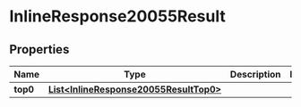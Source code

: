# InlineResponse20055Result

## Properties
Name | Type | Description | Notes
------------ | ------------- | ------------- | -------------
**top0** | [**List&lt;InlineResponse20055ResultTop0&gt;**](InlineResponse20055ResultTop0.md) |  | 
